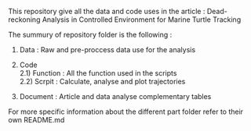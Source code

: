 This repository give all the data and code uses in the article : Dead-reckoning Analysis in Controlled
Environment for Marine Turtle Tracking

The summury of repository folder is the following :

1) Data : Raw and pre-proccess data use for the analysis

2) Code <br/>
  2.1) Function : All the function used in the scripts <br/>
  2.2) Scrpit : Calculate, analyse and plot trajectories <br/>
  
3) Document : Article and data analyse complementary tables
  
For more specific information about the different part folder refer to their own README.md
